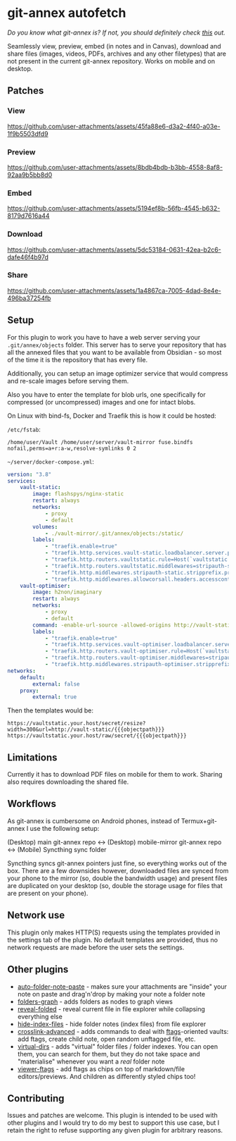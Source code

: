 # git-annex autofetch

_Do you know what git-annex is? If not, you should definitely check [this](https://github.com/d7sd6u/obsidian-lazy-cached-vault-load?tab=readme-ov-file#wait-a-minute-what-are-folderindex-notes-what-are-ftags-what-do-you-mean-annexed) out._

Seamlessly view, preview, embed (in notes and in Canvas), download and share files (images, videos, PDFs, archives and any other filetypes) that are not present in the current git-annex repository. Works on mobile and on desktop.

## Patches

### View

https://github.com/user-attachments/assets/45fa88e6-d3a2-4f40-a03e-1f9b5503dfd9

### Preview

https://github.com/user-attachments/assets/8bdb4bdb-b3bb-4558-8af8-92aa9b5bb8d0

### Embed

https://github.com/user-attachments/assets/5194ef8b-56fb-4545-b632-8179d7616a44

### Download

https://github.com/user-attachments/assets/5dc53184-0631-42ea-b2c6-dafe46f4b97d

### Share

https://github.com/user-attachments/assets/1a4867ca-7005-4dad-8e4e-496ba37254fb

## Setup

For this plugin to work you have to have a web server serving your `.git/annex/objects` folder. This server has to serve your repository that has all the annexed files that you want to be available from Obsidian - so most of the time it is the repository that has every file.

Additionally, you can setup an image optimizer service that would compress and re-scale images before serving them.

Also you have to enter the template for blob urls, one specifically for compressed (or uncompressed) images and one for intact blobs.

On Linux with bind-fs, Docker and Traefik this is how it could be hosted:

`/etc/fstab`:

```
/home/user/Vault /home/user/server/vault-mirror fuse.bindfs nofail,perms=a+r:a-w,resolve-symlinks 0 2
```

`~/server/docker-compose.yml`:

```yaml
version: "3.8"
services:
    vault-static:
        image: flashspys/nginx-static
        restart: always
        networks:
            - proxy
            - default
        volumes:
            - ./vault-mirror/.git/annex/objects:/static/
        labels:
            - "traefik.enable=true"
            - "traefik.http.services.vault-static.loadbalancer.server.port=80"
            - "traefik.http.routers.vaultstatic.rule=Host(`vaultstatic.your.host`) && PathPrefix(`/raw/secret/`)"
            - "traefik.http.routers.vaultstatic.middlewares=stripauth-static,allowcorsall"
            - "traefik.http.middlewares.stripauth-static.stripprefix.prefixes=/raw/secret"
            - "traefik.http.middlewares.allowcorsall.headers.accesscontrolalloworiginlist=*"
    vault-optimiser:
        image: h2non/imaginary
        restart: always
        networks:
            - proxy
            - default
        command: -enable-url-source -allowed-origins http://vault-static -http-cache-ttl 31556926
        labels:
            - "traefik.enable=true"
            - "traefik.http.services.vault-optimiser.loadbalancer.server.port=9000"
            - "traefik.http.routers.vault-optimiser.rule=Host(`vaultstatic.your.host`) && PathPrefix(`/secret/`)"
            - "traefik.http.routers.vault-optimiser.middlewares=stripauth-optimiser,allowcorsall"
            - "traefik.http.middlewares.stripauth-optimiser.stripprefix.prefixes=/secret"
networks:
    default:
        external: false
    proxy:
        external: true
```

Then the templates would be:

```
https://vaultstatic.your.host/secret/resize?width=300&url=http://vault-static/{{{objectpath}}}
https://vaultstatic.your.host/raw/secret/{{{objectpath}}}
```

## Limitations

Currently it has to download PDF files on mobile for them to work. Sharing also requires downloading the shared file.

## Workflows

As git-annex is cumbersome on Android phones, instead of Termux+git-annex I use the following setup:

(Desktop) main git-annex repo <-> (Desktop) mobile-mirror git-annex repo <-> (Mobile) Syncthing sync folder

Syncthing syncs git-annex pointers just fine, so everything works out of the box. There are a few downsides however, downloaded files are synced from your phone to the mirror (so, double the bandwidth usage) and present files are duplicated on your desktop (so, double the storage usage for files that are present on your phone).

## Network use

This plugin only makes HTTP(S) requests using the templates provided in the settings tab of the plugin. No default templates are provided, thus no network requests are made before the user sets the settings.

## Other plugins

- [auto-folder-note-paste](https://github.com/d7sd6u/obsidian-auto-folder-note-paste) - makes sure your attachments are "inside" your note on paste and drag'n'drop by making your note a folder note
- [folders-graph](https://github.com/d7sd6u/obsidian-folders-graph) - adds folders as nodes to graph views
- [reveal-folded](https://github.com/d7sd6u/obsidian-reveal-folded) - reveal current file in file explorer while collapsing everything else
- [hide-index-files](https://github.com/d7sd6u/obsidian-hide-index-files) - hide folder notes (index files) from file explorer
- [crosslink-advanced](https://github.com/d7sd6u/obsidian-crosslink-advanced) - adds commands to deal with [ftags](https://github.com/d7sd6u/obsidian-lazy-cached-vault-load?tab=readme-ov-file#wait-a-minute-what-are-folderindex-notes-what-are-ftags-what-do-you-mean-annexed)-oriented vaults: add ftags, create child note, open random unftagged file, etc.
- [virtual-dirs](https://github.com/d7sd6u/obsidian-virtual-dirs) - adds "virtual" folder files / folder indexes. You can open them, you can search for them, but they do not take space and "materialise" whenever you want a _real_ folder note
- [viewer-ftags](https://github.com/d7sd6u/obsidian-viewer-ftags) - add ftags as chips on top of markdown/file editors/previews. And children as differently styled chips too!

## Contributing

Issues and patches are welcome. This plugin is intended to be used with other plugins and I would try to do my best to support this use case, but I retain the right to refuse supporting any given plugin for arbitrary reasons.
